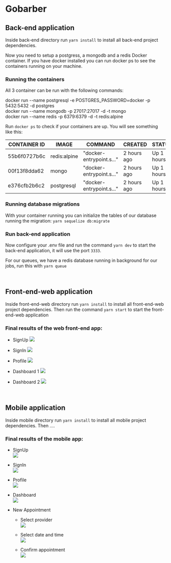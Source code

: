 # Gobarber

## Back-end application
 Inside back-end directory run `yarn install` to install all back-end project dependencies. 
 
 Now you need to setup a postgress, a mongodb and a redis Docker container. If you have docker installed you can run docker ps to see the containers running on your machine.
 
 ### Running the containers
 
 All 3 container can be run with the following commands:
 
 docker run --name postgresql -e POSTGRES_PASSWORD=docker -p 5432:5432 -d postgres  <br/>
 docker run --name mongodb -p 27017:27017 -d -t mongo <br/>
 docker run --name redis -p 6379:6379 -d -t redis:alpine  <br/>
 
 Run `docker ps` to check if your containers are up. You will see something like this:

| CONTAINER ID | IMAGE        | COMMAND                  | CREATED     | STATUS     | PORTS                    | NAMES    |
| ------------ | ------------ | ------------------------ | ----------- | ---------- | ------------------------ | -------- |
| 55b6f0727b6c | redis:alpine | "docker-entrypoint.s..." | 2 hours ago | Up 1 hours | 0.0.0.0:6379->6379/tcp   | redis    |
| 00f13f8dda62 | mongo        | "docker-entrypoint.s..." | 2 hours ago | Up 1 hours | 0.0.0.0:27017->27017/tcp | mongodb  |
| e376cfb2b6c2 | postgresql    | "docker-entrypoint.s..." | 2 hours ago | Up 1 hours | 0.0.0.0:5432->5432/tcp   | postgres |

### Running database migrations

With your container running you can initialize the tables of our database running the migration: `yarn sequelize db:migrate`

### Run back-end application
Now configure your .env file and run the command `yarn dev` to start the back-end application, it will use the port `3333`.

For our queues, we have a redis database running in background for our jobs, run this with `yarn queue`

<br/>

## Front-end-web application
 Inside front-end-web directory run `yarn install` to install all front-end-web project dependencies. Then run the command `yarn start` to start the front-end-web application
 
 ### Final results of the web front-end app:
 
 * SignUp
 ![](https://raw.githubusercontent.com/LuisCL94/Images/master/Gobarber-web/SignUp.png)
 * SignIn
 ![](https://raw.githubusercontent.com/LuisCL94/Images/master/Gobarber-web/SignIn.png)
 * Profile
 ![](https://raw.githubusercontent.com/LuisCL94/Images/master/Gobarber-web/profile.png)
 
 * Dashboard 1
 ![](https://raw.githubusercontent.com/LuisCL94/Images/master/Gobarber-web/Dashboard1.png)
 
 * Dashboard 2
 ![](https://raw.githubusercontent.com/LuisCL94/Images/master/Gobarber-web/Dashboard2.png)
 
 <br/>
 
 ## Mobile application
 Inside mobile directory run `yarn install` to install all mobile project dependencies. Then ....
 
 ### Final results of the mobile app: 
 
 * SignUp <br/>
 ![](https://raw.githubusercontent.com/LuisCL94/Images/master/Gobarber-web/SignUp-mobile.png)
 
 * SignIn <br/>
 ![](https://raw.githubusercontent.com/LuisCL94/Images/master/Gobarber-web/SignIn-mobile.png)
 
 * Profile <br/>
 ![](https://raw.githubusercontent.com/LuisCL94/Images/master/Gobarber-web/profile-mobile.png)
 
 * Dashboard <br/>
 ![](https://raw.githubusercontent.com/LuisCL94/Images/master/Gobarber-web/Dashboard-mobile.png)
 
  * New Appointment <br/>
  
    - Select provider <br/>
 ![](https://raw.githubusercontent.com/LuisCL94/Images/master/Gobarber-web/newAppointment1-mobile.png)
 
    - Select date and time <br/>
 ![](https://raw.githubusercontent.com/LuisCL94/Images/master/Gobarber-web/selectDateTime-mobile.png)
 
    - Confirm appointment <br/>
 ![](https://raw.githubusercontent.com/LuisCL94/Images/master/Gobarber-web/confirmAppoitment.png)
 
 